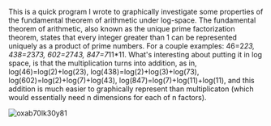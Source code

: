 This is a quick program I wrote to graphically investigate some properties of the fundamental theorem of arithmetic under log-space. The fundamental theorem of arithmetic, also known as the unique prime factorization theorem, states that every integer greater than 1 can be represented uniquely as a product of prime numbers. For a couple examples: 46=2*23, 438=2*3*73, 602=2*7*43, 847=7*11*11. What's interesting about putting it in log space, is that the multiplication turns into addition, as in, log(46)=log(2)+log(23), log(438)=log(2)+log(3)+log(73), log(602)=log(2)+log(7)+log(43), log(847)=log(7)+log(11)+log(11), and this addition is much easier to graphically represent than multiplicaton (which would essentially need n dimensions for each of n factors). 

![oxab70lk30y81](https://user-images.githubusercontent.com/108229050/178138701-21730412-66a9-4982-ab92-ce1b475c6b6a.png)
